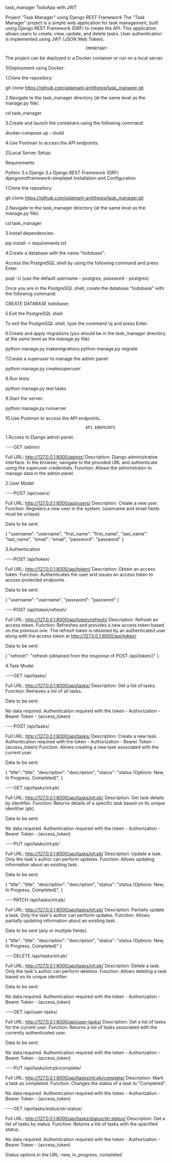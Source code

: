 task_manager
TodoApp with JWT

Project "Task Manager" using Django REST Framework
The "Task Manager" project is a simple web application for task management, built using Django REST Framework (DRF) to create the API. This application allows users to create, view, update, and delete tasks. User authentication is implemented using JWT (JSON Web Token).

                                       IMPORTANT!
The project can be deployed in a Docker container or run on a local server.

1)Deployment using Docker:

1.Clone the repository:

git clone https://github.com/adamant-antithesis/task_manager.git

2.Navigate to the task_manager directory (at the same level as the manage.py file):

cd task_manager

3.Create and launch the containers using the following command:

docker-compose up --build

4.Use Postman to access the API endpoints.

2)Local Server Setup:

Requirements

Python 3.x
Django 3.x
Django REST Framework (DRF)
djangorestframework-simplejwt
Installation and Configuration

1.Clone the repository:

git clone https://github.com/adamant-antithesis/task_manager.git

2.Navigate to the task_manager directory (at the same level as the manage.py file):

cd task_manager

3.Install dependencies:

pip install -r requirements.txt

4.Create a database with the name "todobase":

Access the PostgreSQL shell by using the following command and press Enter:

psql -U <username> (use the default username - postgres, password - postgres)

Once you are in the PostgreSQL shell, create the database "todobase" with the following command:

CREATE DATABASE todobase;

5.Exit the PostgreSQL shell:

To exit the PostgreSQL shell, type the command \q and press Enter.

6.Create and apply migrations (you should be in the task_manager directory at the same level as the manage.py file):

python manage.py makemigrations
python manage.py migrate

7.Create a superuser to manage the admin panel:

python manage.py createsuperuser

8.Run tests:

python manage.py test tasks

9.Start the server:

python manage.py runserver

10.Use Postman to access the API endpoints.


                                       API ENDPOINTS
1.Access to Django admin panel.

----GET /admin/

Full URL: http://127.0.0.1:8000/admin/
Description: Django administrative interface. In the browser, navigate to the provided URL and authenticate using the superuser credentials.
Function: Allows the administrator to manage data in the admin panel.

2.User Model

----POST /api/users/

Full URL: http://127.0.0.1:8000/api/users/
Description: Create a new user.
Function: Registers a new user in the system. (username and email fields must be unique)

Data to be sent:

{
"username": "username",
"first_name": "first_name",
"last_name": "last_name",
"email": "email",
"password": "password"
}

3.Authentication

----POST /api/token/

Full URL: http://127.0.0.1:8000/api/token/
Description: Obtain an access token.
Function: Authenticates the user and issues an access token to access protected endpoints.

Data to be sent:

{
"username": "username",
"password": "password"
}

----POST /api/token/refresh/

Full URL: http://127.0.0.1:8000/api/token/refresh/
Description: Refresh an access token.
Function: Refreshes and provides a new access token based on the previous one.
The refresh token is obtained by an authenticated user along with the access token at http://127.0.0.1:8000/api/token/

Data to be sent:

{
"refresh": "refresh (obtained from the response of POST /api/token/)"
}

4.Task Model

----GET /api/tasks/

Full URL: http://127.0.0.1:8000/api/tasks/
Description: Get a list of tasks.
Function: Retrieves a list of all tasks.

Data to be sent:

No data required. Authentication required with the token - Authorization - Bearer Token - {access_token}

----POST /api/tasks/

Full URL: http://127.0.0.1:8000/api/tasks/
Description: Create a new task. Authentication required with the token - Authorization - Bearer Token - {access_token}
Function: Allows creating a new task associated with the current user.

Data to be sent:

{
"title": "title",
"description": "description",
"status": "status (Options: New, In Progress, Completed)",
}

----GET /api/tasks/int:pk/

Full URL: http://127.0.0.1:8000/api/tasks/int:pk/
Description: Get task details by identifier.
Function: Returns details of a specific task based on its unique identifier (pk).

Data to be sent:

No data required. Authentication required with the token - Authorization - Bearer Token - {access_token}

----PUT /api/tasks/int:pk/

Full URL: http://127.0.0.1:8000/api/tasks/int:pk/
Description: Update a task. Only the task's author can perform updates.
Function: Allows updating information about an existing task.

Data to be sent:

{
"title": "title",
"description": "description",
"status": "status (Options: New, In Progress, Completed)",
}

----PATCH /api/tasks/int:pk/

Full URL: http://127.0.0.1:8000/api/tasks/int:pk/
Description: Partially update a task. Only the task's author can perform updates.
Function: Allows partially updating information about an existing task.

Data to be sent (any or multiple fields):

{
"title": "title",
"description": "description",
"status": "status (Options: New, In Progress, Completed)"
}

----DELETE /api/tasks/int:pk/

Full URL: http://127.0.0.1:8000/api/tasks/int:pk/
Description: Delete a task. Only the task's author can perform deletion.
Function: Allows deleting a task based on its unique identifier.

Data to be sent:

No data required. Authentication required with the token - Authorization - Bearer Token - {access_token}

----GET /api/user-tasks/

Full URL: http://127.0.0.1:8000/api/user-tasks/
Description: Get a list of tasks for the current user.
Function: Returns a list of tasks associated with the currently authenticated user.

Data to be sent:

No data required. Authentication required with the token - Authorization - Bearer Token - {access_token}

----PUT /api/tasks/int:pk/complete/

Full URL: http://127.0.0.1:8000/api/tasks/int:pk/complete/
Description: Mark a task as completed.
Function: Changes the status of a task to "Completed".

No data required. Authentication required with the token - Authorization - Bearer Token - {access_token}

----GET /api/tasks/status/str:status/

Full URL: http://127.0.0.1:8000/api/tasks/status/str:status/
Description: Get a list of tasks by status.
Function: Returns a list of tasks with the specified status.

No data required. Authentication required with the token - Authorization - Bearer Token - {access_token}

Status options in the URL: new, in_progress, completed
